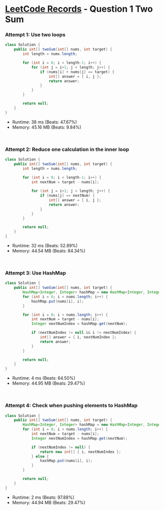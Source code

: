 # [LeetCode Records](../README.md) - Question 1 Two Sum

### Attempt 1: Use two loops
```java
class Solution {
    public int[] twoSum(int[] nums, int target) {
        int length = nums.length;

        for (int i = 0; i < length-1; i++) {
            for (int j = i+1; j < length; j++) {
                if (nums[i] + nums[j] == target) {
                    int[] answer = { i, j };
                    return answer;
                }
            }
        }

        return null;
    }
}
```
- Runtime: 38 ms (Beats: 47.67%)
- Memory: 45.16 MB (Beats: 9.84%)

<br>

### Attempt 2: Reduce one calculation in the inner loop
```java
class Solution {
    public int[] twoSum(int[] nums, int target) {
        int length = nums.length;

        for (int i = 0; i < length-1; i++) {
            int nextNum = target - nums[i];
            
            for (int j = i+1; j < length; j++) {
                if (nums[j] == nextNum) {
                    int[] answer = { i, j };
                    return answer;
                }
            }
        }

        return null;
    }
}
```
- Runtime: 32 ms (Beats: 52.89%)
- Memory: 44.54 MB (Beats: 84.34%)

<br>

### Attempt 3: Use HashMap
```java
class Solution {
    public int[] twoSum(int[] nums, int target) {
        HashMap<Integer, Integer> hashMap = new HashMap<Integer, Integer>();
        for (int i = 0; i < nums.length; i++) {
            hashMap.put(nums[i], i);
        }

        for (int i = 0; i < nums.length; i++) {
            int nextNum = target - nums[i];
            Integer nextNumIndex = hashMap.get(nextNum);

            if (nextNumIndex != null && i != nextNumIndex) {
                int[] answer = { i, nextNumIndex };
                return answer;
            }
        }

        return null;
    }
}
```
- Runtime: 4 ms (Beats: 64.50%)
- Memory: 44.95 MB (Beats: 29.47%)

<br>

### Attempt 4: Check when pushing elements to HashMap
```java
class Solution {
    public int[] twoSum(int[] nums, int target) {
        HashMap<Integer, Integer> hashMap = new HashMap<Integer, Integer>();
        for (int i = 0; i < nums.length; i++) {
            int nextNum = target - nums[i];
            Integer nextNumIndex = hashMap.get(nextNum);

            if (nextNumIndex != null) {
                return new int[] { i, nextNumIndex };
            } else {
                hashMap.put(nums[i], i);
            }
        }

        return null;
    }
}
```
- Runtime: 2 ms (Beats: 97.88%)
- Memory: 44.94 MB (Beats: 29.47%)

<br>
